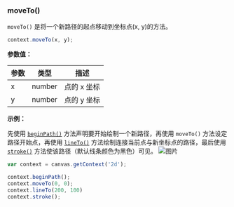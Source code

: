 ### moveTo()

`moveTo()` 是将一个新路径的起点移动到坐标点(x, y)的方法。

```js
context.moveTo(x, y);
```
**参数值：**

| 参数  |  类型  | 描述         |
| -----|------  | ------------|
| x    | number | 点的 x 坐标  |
| y    | number | 点的 y 坐标  |

**示例：**

先使用 [`beginPath()`](#beginPath) 方法声明要开始绘制一个新路径，再使用 `moveTo()` 方法设定路径开始点，再使用 [`lineTo()`](#lineTo) 方法绘制连接当前点与新坐标点的路径，最后使用 [`stroke()`](#stroke) 方法使该路径（默认线条颜色为黑色）可见。
![图片](/img/game/canvas/lineTo-001.png)

```js
var context = canvas.getContext('2d');

context.beginPath();
context.moveTo(0, 0);
context.lineTo(200, 100)
context.stroke();
```
